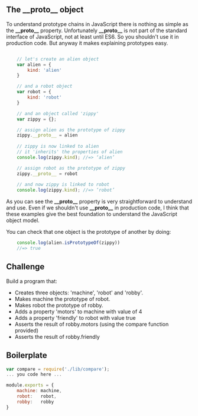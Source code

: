The \_\_proto\_\_ object
------------------

To understand prototype chains in JavaScript there is nothing as simple as the __\_\_proto\_\___ property. Unfortunately __\_\_proto\_\___ is not part of the standard interface of JavaScript, not at least until ES6. So you shouldn't use it in production code. But anyway it makes explaining prototypes easy.

```js

	// let's create an alien object
	var alien = {
		kind: 'alien'
	}

	// and a robot object
	var robot = {
		kind: 'robot'
	}

	// and an object called 'zippy'
	var zippy = {};

	// assign alien as the prototype of zippy
	zippy.__proto__ = alien
	
	// zippy is now linked to alien
	// it 'inherits' the properties of alien
	console.log(zippy.kind); //=> ‘alien’

	// assign robot as the prototype of zippy
	zippy.__proto__ = robot
	
	// and now zippy is linked to robot
	console.log(zippy.kind); //=> ‘robot’

```

As you can see the __\_\_proto\_\___ property is very straightforward to understand and use. Even if we shouldn't use __\_\_proto\_\___ in production code, I think that these examples give the best foundation to understand the JavaScript object model.

You can check that one object is the prototype of another by doing:

```js
	console.log(alien.isPrototypeOf(zippy))
	//=> true
```

Challenge
----------

Build a program that:
- Creates three objects: 'machine', 'robot' and 'robby'.
- Makes machine the prototype of robot.
- Makes robot the prototype of robby.
- Adds a property 'motors' to machine with value of 4
- Adds a property 'friendly' to robot with value true
- Asserts the result of robby.motors (using the compare function provided)
- Asserts the result of robby.friendly

Boilerplate
-----------

```js
var compare = require('./lib/compare');
... you code here ...

module.exports = {
	machine: machine,
	robot:   robot,
	robby:   robby
}
```
